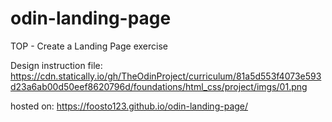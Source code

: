 # odin-landing-page
TOP - Create a Landing Page exercise


Design instruction file: https://cdn.statically.io/gh/TheOdinProject/curriculum/81a5d553f4073e593d23a6ab00d50eef8620796d/foundations/html_css/project/imgs/01.png



hosted on: https://foosto123.github.io/odin-landing-page/
